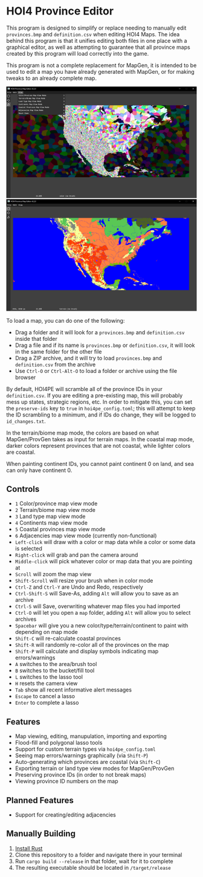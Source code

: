 # HOI4 Province Editor
This program is designed to simplify or replace needing to manually edit `provinces.bmp` and `definition.csv` when
editing HOI4 Maps. The idea behind this program is that it unifies editing both files in one place with a graphical
editor, as well as attempting to guarantee that all province maps created by this program will load correctly into
the game.

This program is not a complete replacement for MapGen, it is intended to be used to edit a map you have already
generated with MapGen, or for making tweaks to an already complete map.

![Province Map Mode](images/hoi4pe_color.png)
![Terrain Map Mode](images/hoi4pe_terrain.png)

To load a map, you can do one of the following:
- Drag a folder and it will look for a `provinces.bmp` and `definition.csv` inside that folder
- Drag a file and if its name is `provinces.bmp` or `definition.csv`, it will look in the same folder for the other file
- Drag a ZIP archive, and it will try to load `provinces.bmp` and `definition.csv` from the archive
- Use `Ctrl-O` or `Ctrl-Alt-O` to load a folder or archive using the file browser

By default, HOI4PE will scramble all of the province IDs in your `definition.csv`. If you are editing a pre-existing
map, this will probably mess up states, strategic regions, etc. In order to mitigate this, you can set the
`preserve-ids` key to `true` in `hoi4pe_config.toml`; this will attempt to keep the ID scrambling to a minimum, and if
IDs do change, they will be logged to `id_changes.txt`.

In the terrain/biome map mode, the colors are based on what MapGen/ProvGen takes as input for terrain maps.
In the coastal map mode, darker colors represent provinces that are not coastal, while lighter colors are coastal.

When painting continent IDs, you cannot paint continent 0 on land, and sea can only have continent 0.

## Controls
- `1` Color/province map view mode
- `2` Terrain/biome map view mode
- `3` Land type map view mode
- `4` Continents map view mode
- `5` Coastal provinces map view mode
- `6` Adjacencies map view mode (currently non-functional)
- `Left-click` will draw with a color or map data while a color or some data is selected
- `Right-click` will grab and pan the camera around
- `Middle-click` will pick whatever color or map data that you are pointing at
- `Scroll` will zoom the map view
- `Shift-Scroll` will resize your brush when in color mode
- `Ctrl-Z` and `Ctrl-Y` are Undo and Redo, respectively
- `Ctrl-Shift-S` will Save-As, adding `Alt` will allow you to save as an archive
- `Ctrl-S` will Save, overwriting whatever map files you had imported
- `Ctrl-O` will let you open a `map` folder, adding `Alt` will allow you to select archives
- `Spacebar` will give you a new color/type/terrain/continent to paint with depending on map mode
- `Shift-C` will re-calculate coastal provinces
- `Shift-R` will randomly re-color all of the provinces on the map
- `Shift-P` will calculate and display symbols indicating map errors/warnings
- `A` switches to the area/brush tool
- `B` switches to the bucket/fill tool
- `L` switches to the lasso tool
- `H` resets the camera view
- `Tab` show all recent informative alert messages
- `Escape` to cancel a lasso
- `Enter` to complete a lasso

## Features
- Map viewing, editing, manupulation, importing and exporting
- Flood-fill and polygonal lasso tools
- Support for custom terrain types via `hoi4pe_config.toml`
- Seeing map errors/warnings graphically (via `Shift-P`)
- Auto-generating which provinces are coastal (via `Shift-C`)
- Exporting terrain or land type view modes for MapGen/ProvGen
- Preserving province IDs (in order to not break maps)
- Viewing province ID numbers on the map

## Planned Features
- Support for creating/editing adjacencies

## Manually Building
1. [Install Rust](https://www.rust-lang.org/tools/install)
2. Clone this repository to a folder and navigate there in your terminal
3. Run `cargo build --release` in that folder, wait for it to complete
4. The resulting executable should be located in `/target/release`

